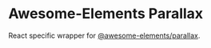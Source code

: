 # Awesome-Elements Parallax
React specific wrapper for [@awesome-elements/parallax](https://www.npmjs.com/package/@awesome-elements/parallax).